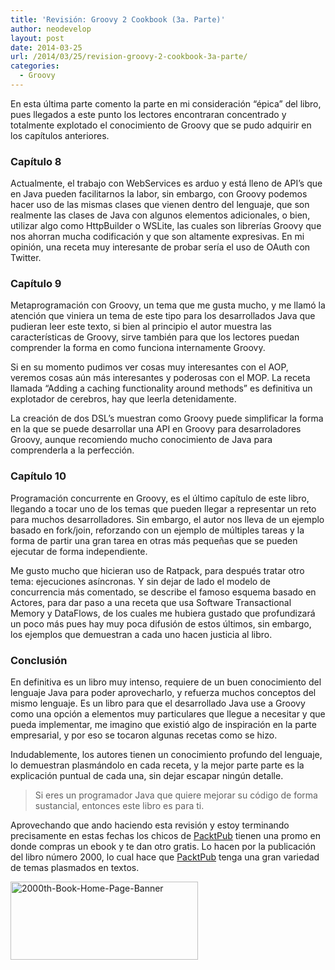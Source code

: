 ```yaml
---
title: 'Revisión: Groovy 2 Cookbook (3a. Parte)'
author: neodevelop
layout: post
date: 2014-03-25
url: /2014/03/25/revision-groovy-2-cookbook-3a-parte/
categories:
  - Groovy
---
```

En esta última parte comento la parte en mi consideración “épica” del libro, pues llegados a este punto los lectores encontraran concentrado y totalmente explotado el conocimiento de Groovy que se pudo adquirir en los capítulos anteriores.

### Capítulo 8

Actualmente, el trabajo con WebServices es arduo y está lleno de API’s que en Java pueden facilitarnos la labor, sin embargo, con Groovy podemos hacer uso de las mismas clases que vienen dentro del lenguaje, que son realmente las clases de Java con algunos elementos adicionales, o bien, utilizar algo como HttpBuilder o WSLite, las cuales son librerías Groovy que nos ahorran mucha codificación y que son altamente expresivas. En mi opinión, una receta muy interesante de probar sería el uso de OAuth con Twitter.

### Capítulo 9

Metaprogramación con Groovy, un tema que me gusta mucho, y me llamó la atención que viniera un tema de este tipo para los desarrollados Java que pudieran leer este texto, si bien al principio el autor muestra las características de Groovy, sirve también para que los lectores puedan comprender la forma en como funciona internamente Groovy.

Si en su momento pudimos ver cosas muy interesantes con el AOP, veremos cosas aún más interesantes y poderosas con el MOP. La receta llamada “Adding a caching functionality around methods” es definitiva un explotador de cerebros, hay que leerla detenidamente.

La creación de dos DSL’s muestran como Groovy puede simplificar la forma en la que se puede desarrollar una API en Groovy para desarroladores Groovy, aunque recomiendo mucho conocimiento de Java para comprenderla a la perfección.

### Capítulo 10

Programación concurrente en Groovy, es el último capítulo de este libro, llegando a tocar uno de los temas que pueden llegar a representar un reto para muchos desarrolladores. Sin embargo, el autor nos lleva de un ejemplo basado en fork/join, reforzando con un ejemplo de múltiples tareas y la forma de partir una gran tarea en otras más pequeñas que se pueden ejecutar de forma independiente.

Me gusto mucho que hicieran uso de Ratpack, para después tratar otro tema: ejecuciones asíncronas. Y sin dejar de lado el modelo de concurrencia más comentado, se describe el famoso esquema basado en Actores, para dar paso a una receta que usa Software Transactional Memory y DataFlows, de los cuales me hubiera gustado que profundizará un poco más pues hay muy poca difusión de estos últimos, sin embargo, los ejemplos que demuestran a cada uno hacen justicia al libro.

### Conclusión

En definitiva es un libro muy intenso, requiere de un buen conocimiento del lenguaje Java para poder aprovecharlo, y refuerza muchos conceptos del mismo lenguaje. Es un libro para que el desarrollado Java use a Groovy como una opción a elementos muy particulares que llegue a necesitar y que pueda implementar, me imagino que existió algo de inspiración en la parte empresarial, y por eso se tocaron algunas recetas como se hizo.

Indudablemente, los autores tienen un conocimiento profundo del lenguaje, lo demuestran plasmándolo en cada receta, y la mejor parte parte es la explicación puntual de cada una, sin dejar escapar ningún detalle.

> Si eres un programador Java que quiere mejorar su código de forma sustancial, entonces este libro es para ti.

Aprovechando que ando haciendo esta revisión y estoy terminando precisamente en estas fechas los chicos de [PacktPub][1] tienen una promo en donde compras un ebook y te dan otro gratis. Lo hacen por la publicación del libro número 2000, lo cual hace que [PacktPub][1] tenga una gran variedad de temas plasmados en textos.

[<img class="alignnone size-medium wp-image-4280" alt="2000th-Book-Home-Page-Banner" src="http://grails.org.mx/wp-content/uploads/2014/03/2000th-Book-Home-Page-Banner-300x125.png" width="300" height="125" />][2]

 [1]: http://bit.ly/1j26nPN
 [2]: http://www.packtpub.com/?utm_source=referral&utm_medium=marketingPR&utm_campaign=2000thTitle
